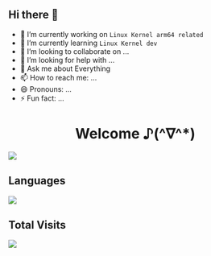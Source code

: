 ## Hi there 👋

- 🔭 I’m currently working on `Linux Kernel arm64 related`
- 🌱 I’m currently learning `Linux Kernel dev`
- 👯 I’m looking to collaborate on ...
- 🤔 I’m looking for help with ...
- 💬 Ask me about Everything
- 📫 How to reach me: ...
- 😄 Pronouns: ...
- ⚡ Fun fact: ...

<h1 align="center">Welcome ♪(^∇^*)</h1>

![](https://github-readme-stats.vercel.app/api?username=tommyme&show_icons=true)

## Languages

![](https://github-readme-stats.vercel.app/api/top-langs/?username=tommyme&layout=compact)

## Total Visits

![](https://count.getloli.com/get/@:tommyme)
